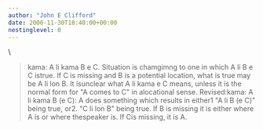 ```yaml
---
author: "John E Clifford"
date: 2006-11-30T18:40:00+00:00
nestinglevel: 0
---
```

\
> kama: A li kama B e C. Situation is chamgimng to one in which A li B e C istrue. If C is
> missing and B is a potential location, what is true may be A li lon B. It isunclear what A li
> kama e C means, unless it is the normal form for "A comes to C" in alocational sense.
>Revised:kama: A li kama B (e C): A does something which results in either1 "A li B (e C)" being true, or2. "C li lon B" being true. If B is missing it is either where A is or where thespeaker is. If Cis missing, it is A.